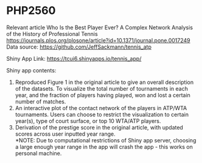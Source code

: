 # PHP2560
Relevant article
Who Is the Best Player Ever? A Complex Network Analysis of the History of Professional Tennis
https://journals.plos.org/plosone/article?id=10.1371/journal.pone.0017249
Data source: https://github.com/JeffSackmann/tennis_atp


Shiny App Link: https://tcui6.shinyapps.io/tennis_app/

Shiny app contents:
1. Reproduced Figure 1 in the original article to give an overall description of the datasets. To visualize the total number of tournaments in each year, and the fraction of players having played, won and lost a certain number of matches.
2. An interactive plot of the contact network of the players in ATP/WTA tournaments. Users can choose to restrict the visualization to certain year(s), type of court surface, or top 10 WTA/ATP players.
3. Derivation of the prestige score in the original article, with updated scores across user inputted year range. <br />
      *NOTE: Due to computational restrictions of Shiny app server, choosing a large enough year range in the app will crash the app - this works on personal machine.
